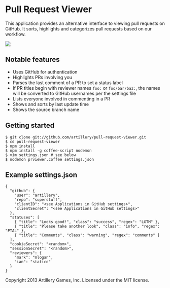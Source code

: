 # Pull Request Viewer

This application provides an alternative interface to viewing pull requests on GitHub. It sorts, highlights and categorizes pull requests based on our workflow.

<img src="http://i.imgur.com/1XaEA.png"/>

## Notable features

* Uses GitHub for authentication
* Highlights PRs involving you
* Parses the last comment of a PR to set a status label
* If PR titles begin with reviewer names `foo:` or `foo/bar/baz:`, the names will be converted to GitHub usernames per the settings file
* Lists everyone involved in commenting in a PR
* Shows and sorts by last update time
* Shows the source branch name

## Getting started

    $ git clone git://github.com/artillery/pull-request-viewer.git
    $ cd pull-request-viewer
    $ npm install
    $ npm install -g coffee-script nodemon
    $ vim settings.json # see below
    $ nodemon prviewer.coffee settings.json
    
## Example settings.json

    {
      "github": {
        "user": "artillery",
        "repo": "superstuff",
        "clientID": "<see Applications in GitHub settings>",
        "clientSecret": "<see Applications in GitHub settings>"
      },
      "statuses": [
        { "title": "Looks good!", "class": "success", "regex": "LGTM" },
        { "title": "Please take another look", "class": "info", "regex": "PTAL" },
        { "title": "Comments", "class": "warning", "regex": "comments" }
      ],
      "cookieSecret": "<random>",
      "sessionSecret": "<random>",
      "reviewers": {
        "mark": "mlogan",
        "ian": "statico"
      }
    }

Copyright 2013 Artillery Games, Inc. Licensed under the MIT license.
